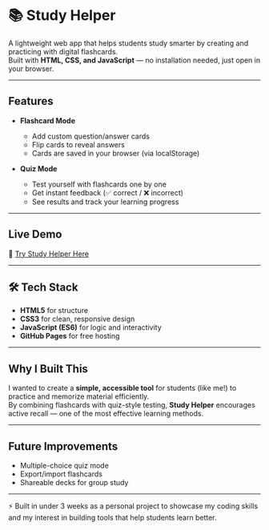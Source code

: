 # 📚 Study Helper

A lightweight web app that helps students study smarter by creating and practicing with digital flashcards.  
Built with **HTML, CSS, and JavaScript** — no installation needed, just open in your browser.  

---

## Features
- **Flashcard Mode**  
  - Add custom question/answer cards  
  - Flip cards to reveal answers  
  - Cards are saved in your browser (via localStorage)  

- **Quiz Mode**  
  - Test yourself with flashcards one by one  
  - Get instant feedback (✅ correct / ❌ incorrect)  
  - See results and track your learning progress  

---

##  Live Demo
🔗 [Try Study Helper Here](https://tobenwosu29-svg.github.io/study-helper-app)  


---

## 🛠 Tech Stack
- **HTML5** for structure  
- **CSS3** for clean, responsive design  
- **JavaScript (ES6)** for logic and interactivity  
- **GitHub Pages** for free hosting  

---

##  Why I Built This
I wanted to create a **simple, accessible tool** for students (like me!) to practice and memorize material efficiently.  
By combining flashcards with quiz-style testing, **Study Helper** encourages active recall — one of the most effective learning methods.  

---

##  Future Improvements
- Multiple-choice quiz mode  
- Export/import flashcards  
- Shareable decks for group study  

---

⚡ Built in under 3 weeks as a personal project to showcase my coding skills and my interest in building tools that help students learn better.  
